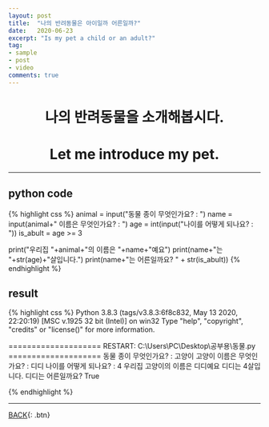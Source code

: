 ```yaml
---
layout: post
title:  "나의 반려동물은 아이일까 어른일까?"
date:   2020-06-23
excerpt: "Is my pet a child or an adult?"
tag:
- sample
- post
- video
comments: true
---
```

# <center>나의 반려동물을 소개해봅시다.</center>
# <center>Let me introduce my pet.</center>

---
## python code

{% highlight css %}
animal = input("동물 종이 무엇인가요? : ")
name = input(animal+" 이름은 무엇인가요? : ")
age = int(input("나이를 어떻게 되나요? : "))
is_abult = age >= 3

print("우리집 "+animal+"의 이름은 "+name+"예요")
print(name+"는 "+str(age)+"살입니다.")
print(name+"는 어른일까요? " + str(is_abult))
{% endhighlight %}

## result
{% highlight css %}
Python 3.8.3 (tags/v3.8.3:6f8c832, May 13 2020, 22:20:19) [MSC v.1925 32 bit (Intel)] on win32
Type "help", "copyright", "credits" or "license()" for more information.
>>> 
==================== RESTART: C:\Users\PC\Desktop\공부용\동물.py ====================
동물 종이 무엇인가요? : 고양이
고양이 이름은 무엇인가요? : 디디
나이를 어떻게 되나요? : 4
우리집 고양이의 이름은 디디예요
디디는 4살입니다.
디디는 어른일까요? True
>>> 
{% endhighlight %}

---

[BACK](https://hoj0610.github.io/posts/){: .btn}
